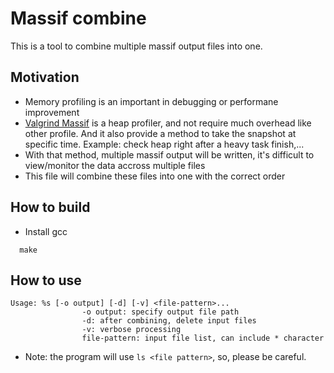 # Massif combine

This is a tool to combine multiple massif output files into one.

## Motivation

- Memory profiling is an important in debugging or performane improvement
- [Valgrind Massif](https://valgrind.org/docs/manual/ms-manual.html) is a heap profiler, and not require much overhead like other profile. And it also provide a method to take the snapshot at specific time. Example: check heap right after a heavy task finish,...
- With that method, multiple massif output will be written, it's difficult to view/monitor the data accross multiple files
- This file will combine these files into one with the correct order

## How to build

- Install gcc
```shell
  make
```

## How to use

```
Usage: %s [-o output] [-d] [-v] <file-pattern>...
                -o output: specify output file path
                -d: after combining, delete input files
                -v: verbose processing
                file-pattern: input file list, can include * character
```

- Note: the program will use `ls <file pattern>`, so, please be careful.